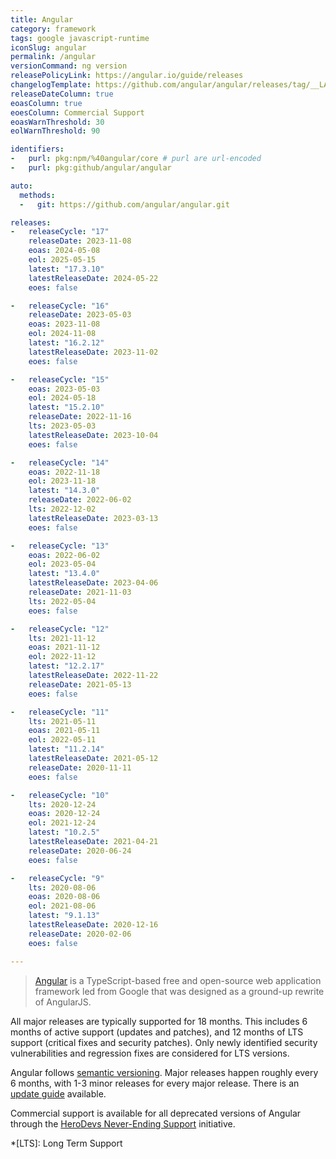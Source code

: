 ```yaml
---
title: Angular
category: framework
tags: google javascript-runtime
iconSlug: angular
permalink: /angular
versionCommand: ng version
releasePolicyLink: https://angular.io/guide/releases
changelogTemplate: https://github.com/angular/angular/releases/tag/__LATEST__
releaseDateColumn: true
eoasColumn: true
eoesColumn: Commercial Support
eoasWarnThreshold: 30
eolWarnThreshold: 90

identifiers:
-   purl: pkg:npm/%40angular/core # purl are url-encoded
-   purl: pkg:github/angular/angular

auto:
  methods:
  -   git: https://github.com/angular/angular.git

releases:
-   releaseCycle: "17"
    releaseDate: 2023-11-08
    eoas: 2024-05-08
    eol: 2025-05-15
    latest: "17.3.10"
    latestReleaseDate: 2024-05-22
    eoes: false

-   releaseCycle: "16"
    releaseDate: 2023-05-03
    eoas: 2023-11-08
    eol: 2024-11-08
    latest: "16.2.12"
    latestReleaseDate: 2023-11-02
    eoes: false

-   releaseCycle: "15"
    eoas: 2023-05-03
    eol: 2024-05-18
    latest: "15.2.10"
    releaseDate: 2022-11-16
    lts: 2023-05-03
    latestReleaseDate: 2023-10-04
    eoes: false

-   releaseCycle: "14"
    eoas: 2022-11-18
    eol: 2023-11-18
    latest: "14.3.0"
    releaseDate: 2022-06-02
    lts: 2022-12-02
    latestReleaseDate: 2023-03-13
    eoes: false

-   releaseCycle: "13"
    eoas: 2022-06-02
    eol: 2023-05-04
    latest: "13.4.0"
    latestReleaseDate: 2023-04-06
    releaseDate: 2021-11-03
    lts: 2022-05-04
    eoes: false

-   releaseCycle: "12"
    lts: 2021-11-12
    eoas: 2021-11-12
    eol: 2022-11-12
    latest: "12.2.17"
    latestReleaseDate: 2022-11-22
    releaseDate: 2021-05-13
    eoes: false

-   releaseCycle: "11"
    lts: 2021-05-11
    eoas: 2021-05-11
    eol: 2022-05-11
    latest: "11.2.14"
    latestReleaseDate: 2021-05-12
    releaseDate: 2020-11-11
    eoes: false

-   releaseCycle: "10"
    lts: 2020-12-24
    eoas: 2020-12-24
    eol: 2021-12-24
    latest: "10.2.5"
    latestReleaseDate: 2021-04-21
    releaseDate: 2020-06-24
    eoes: false

-   releaseCycle: "9"
    lts: 2020-08-06
    eoas: 2020-08-06
    eol: 2021-08-06
    latest: "9.1.13"
    latestReleaseDate: 2020-12-16
    releaseDate: 2020-02-06
    eoes: false

---
```


> [Angular](https://angular.io/) is a TypeScript-based free and open-source web application
> framework led from Google that was designed as a ground-up rewrite of AngularJS.

All major releases are typically supported for 18 months. This includes 6 months of active support
(updates and patches), and 12 months of LTS support (critical fixes and security patches). Only
newly identified security vulnerabilities and regression fixes are considered for LTS versions.

Angular follows [semantic versioning](https://semver.org). Major releases happen roughly every 6
months, with 1-3 minor releases for every major release. There is an
[update guide](https://angular.io/guide/updating "Keeping your Angular projects up-to-date")
available.

Commercial support is available for all deprecated versions of Angular through the
[HeroDevs Never-Ending Support](https://www.herodevs.com/support/nes-angular) initiative.

*[LTS]: Long Term Support
